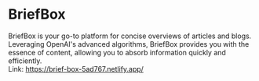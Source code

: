 # BriefBox
BriefBox is your go-to platform for concise overviews of articles and blogs. Leveraging OpenAI's advanced algorithms, BriefBox provides you with the essence of content, allowing you to absorb information quickly and efficiently. 
<br>
Link: https://brief-box-5ad767.netlify.app/

